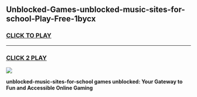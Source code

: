 
## Unblocked-Games-unblocked-music-sites-for-school-Play-Free-1bycx
<h3>
<a href="https://premium76.site?title=unblocked-music-sites-for-school&ref=20M">CLICK TO PLAY</a></h3>
<hr>

<h3>
<a href="https://premium76.site?title=unblocked-music-sites-for-school&ref=20M">CLICK 2 PLAY</a>
  
</h3>

<a href="https://premium76.site?title=unblocked-music-sites-for-school&ref=19M"><img src="https://clearcache.store/games.png"></a>


**unblocked-music-sites-for-school games unblocked: Your Gateway to Fun and Accessible Online Gaming**
